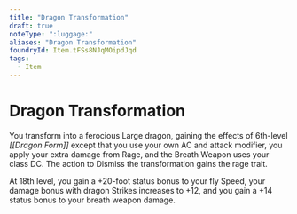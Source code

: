 ```yaml
---
title: "Dragon Transformation"
draft: true
noteType: ":luggage:"
aliases: "Dragon Transformation"
foundryId: Item.tFSs8NJqMOipdJqd
tags:
  - Item
---
```


# Dragon Transformation

You transform into a ferocious Large dragon, gaining the effects of 6th-level _[[Dragon Form]]_ except that you use your own AC and attack modifier, you apply your extra damage from Rage, and the Breath Weapon uses your class DC. The action to Dismiss the transformation gains the rage trait.

At 18th level, you gain a +20-foot status bonus to your fly Speed, your damage bonus with dragon Strikes increases to +12, and you gain a +14 status bonus to your breath weapon damage.
